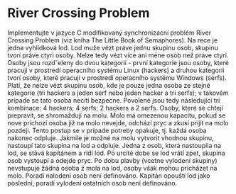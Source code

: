 # River Crossing Problem
Implementujte v jazyce C modifikovaný synchronizacní problém River Crossing Problem (viz kniha The Little Book of Semaphores). Na rece je jedna vyhlídková lod. Lod muže vézt práve jednu skupinu osob, skupinu tvorí práve ctyri osoby. Nelze tedy vézt více ani méne osob než práve ctyri. Osoby jsou rozdˇeleny do dvou kategorií - první kategorie jsou osoby, které pracují v prostredí operacního systému Linux (hackers) a druhou kategorii tvorí osoby, které pracují v prostredí operacního systému Windows (serfs). Platí, že nelze vézt skupinu osob, kde je pouze jedna osoba ze stejné kategorie (tri hackers a jeden serf nebo jeden hacker a tri serfs); v takovém prípade se tato osoba necítí bezpecne. Povolené jsou tedy následující tri kombinace: 4 hackers; 4 serfs; 2 hackers a 2 serfs. Osoby, které se chtejí prepravit, se shromaždují na molu. Molo má omezenou kapacitu, pokud se nove príchozí osoba již na molo nevejde, odchází pryc a zkusí prijít na molo pozdeji. Tento postup se v prípade potreby opakuje, tj. každá osoba nakonec odpluje. Jakmile je možné na molu vytvorit vhodnou skupinu, nastoupí tato skupina na lod a odpluje. Jedna z osob, která nastoupila na lod, se stává kapitánem a rídí lod. Po urcité dobe se lod vrátí zpet, skupina osob vystoupí a odejde pryc. Po dobu plavby (vcetne vylodení skupiny) nevstupuje žádná osoba z mola na lod, osoby však mohou pricházet na molo. Poradí nalodení osob není definováno. Kapitán opouští lod jako poslední, poradí vylodení ostatních osob není definováno.
